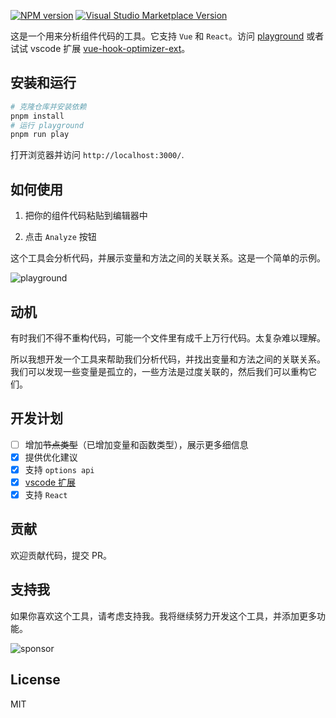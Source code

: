 [![NPM version](https://img.shields.io/npm/v/vue-hook-optimizer?color=a1b858&label=)](https://www.npmjs.com/package/vue-hook-optimizer)
<a href="https://marketplace.visualstudio.com/items?itemName=zcf0508.vue-hook-optimizer-ext" target="__blank"><img src="https://img.shields.io/visual-studio-marketplace/v/zcf0508.vue-hook-optimizer-ext.svg?color=eee&amp;label=VS%20Code%20Marketplace&logo=visual-studio-code" alt="Visual Studio Marketplace Version" /></a>

这是一个用来分析组件代码的工具。它支持 `Vue` 和 `React`。访问 [playground](vue-hook-optimizer.vercel.app/) 或者试试 vscode 扩展 [vue-hook-optimizer-ext](https://marketplace.visualstudio.com/items?itemName=zcf0508.vue-hook-optimizer-ext)。

## 安装和运行

```bash
# 克隆仓库并安装依赖
pnpm install
# 运行 playground
pnpm run play
```

打开浏览器并访问 `http://localhost:3000/`.


## 如何使用

1. 把你的组件代码粘贴到编辑器中

2. 点击 `Analyze` 按钮

这个工具会分析代码，并展示变量和方法之间的关联关系。这是一个简单的示例。

![playground](./images/playground1.png)

## 动机

有时我们不得不重构代码，可能一个文件里有成千上万行代码。太复杂难以理解。

所以我想开发一个工具来帮助我们分析代码，并找出变量和方法之间的关联关系。我们可以发现一些变量是孤立的，一些方法是过度关联的，然后我们可以重构它们。

## 开发计划

- [ ] 增加~~节点类型~~（已增加变量和函数类型），展示更多细信息
- [x] 提供优化建议
- [x] 支持 `options api`
- [x] [vscode 扩展](./packages/vscode)
- [x] 支持 `React`

## 贡献

欢迎贡献代码，提交 PR。

## 支持我

如果你喜欢这个工具，请考虑支持我。我将继续努力开发这个工具，并添加更多功能。

![sponsor](./images/sponsor.png)

## License

MIT

